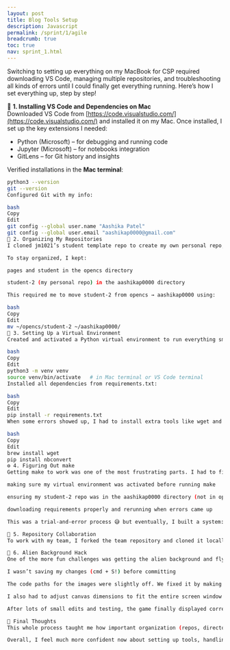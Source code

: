 ```yaml
---
layout: post
title: Blog Tools Setup
description: Javascript
permalink: /sprint/1/agile
breadcrumb: true
toc: true
nav: sprint_1.html
---
```


Switching to setting up everything on my MacBook for CSP required downloading VS Code, managing multiple repositories, and troubleshooting all kinds of errors until I could finally get everything running. Here’s how I set everything up, step by step!

🍎 **1. Installing VS Code and Dependencies on Mac**  
Downloaded VS Code from [https://code.visualstudio.com/](https://code.visualstudio.com/) and installed it on my Mac. Once installed, I set up the key extensions I needed:  
- Python (Microsoft) – for debugging and running code  
- Jupyter (Microsoft) – for notebooks integration  
- GitLens – for Git history and insights  

Verified installations in the **Mac terminal**:
```bash
python3 --version
git --version
Configured Git with my info:

bash
Copy
Edit
git config --global user.name "Aashika Patel"
git config --global user.email "aashikap0000@gmail.com"
📂 2. Organizing My Repositories
I cloned jm1021’s student template repo to create my own personal repo, and also cloned jm1021’s pages repo to contribute to the class site.

To stay organized, I kept:

pages and student in the opencs directory

student-2 (my personal repo) in the aashikap0000 directory

This required me to move student-2 from opencs → aashikap0000 using:

bash
Copy
Edit
mv ~/opencs/student-2 ~/aashikap0000/
🐍 3. Setting Up a Virtual Environment
Created and activated a Python virtual environment to run everything smoothly:

bash
Copy
Edit
python3 -m venv venv
source venv/bin/activate   # in Mac terminal or VS Code terminal
Installed all dependencies from requirements.txt:

bash
Copy
Edit
pip install -r requirements.txt
When some errors showed up, I had to install extra tools like wget and nbconvert:

bash
Copy
Edit
brew install wget
pip install nbconvert
⚙️ 4. Figuring Out make
Getting make to work was one of the most frustrating parts. I had to figure out:

making sure my virtual environment was activated before running make

ensuring my student-2 repo was in the aashikap0000 directory (not in opencs)

downloading requirements properly and rerunning when errors came up

This was a trial-and-error process 😅 but eventually, I built a system: check directory, activate venv, re-run make.

🤝 5. Repository Collaboration
To work with my team, I forked the team repository and cloned it locally. This allowed me to collaborate by committing changes and pushing updates.

👾 6. Alien Background Hack
One of the more fun challenges was getting the alien background and flying UFO to appear on my site. At first, my screen was completely white, then just grey. After debugging with my team, I realized:

I wasn’t saving my changes (cmd + S!) before committing

The code paths for the images were slightly off. We fixed it by making sure the image links used {{ page.background | relative_url }} and {{ page.sprite | relative_url }}.

I also had to adjust canvas dimensions to fit the entire screen window.

After lots of small edits and testing, the game finally displayed correctly 🚀.

🌟 Final Thoughts
This whole process taught me how important organization (repos, directories), patience (trial and error with make), and collaboration (team debugging sessions) are in coding. While it was difficult at times, I appreciated how much my team helped me out, and how each step taught me something new about working with Mac, GitHub, and VS Code.

Overall, I feel much more confident now about setting up tools, handling errors, and working as part of a collaborative team 🙌.